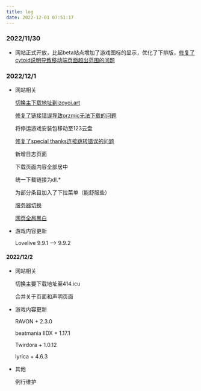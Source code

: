 ```yaml
---
title: log
date: 2022-12-01 07:51:17
---
```


### 2022/11/30

* 网站正式开放，比起beta站点增加了游戏图标的显示，优化了下排版，[修复了cytoid说明导致移动端页面超出范围的问题](https://github.com/Samuioto/izoyoi/commit/9fb6c5a4a502e982f5cb82dbdaeae80546b2367b)

### 2022/12/1

* 网站相关
  
  [切换主下载地址到izoyoi.art](https://github.com/Samuioto/izoyoi/commit/4bfbf1bff6cbe3b80a3c33105ca7878413e9be47)
  
  [修复了链接错误导致orzmic无法下载的问题](https://github.com/Samuioto/izoyoi/commit/6c4ad5aba61c66ea444ca779f4953283486b87c0)
  
  将停运游戏安装包移动至123云盘
  
  [修复了special thanks连接跳转错误的问题](https://github.com/Samuioto/izoyoi/commit/9ad2f406329e2ae0b9bcbcf5e7192820ae5b71dc)
  
  新增日志页面
  
  下载页面内容全部居中
  
  统一下载链接为dl.*
  
  为部分条目加入了下拉菜单（能舒服些）
  
  [服务器切换](https://github.com/Samuioto/izoyoi/commit/f6282f86aa2fc64f75cfaddccdbe3ab6b7cb1c2f)
  
  [网页全局黑白](https://github.com/Samuioto/izoyoi/commit/04c973af4d328c342ef3e1734892d273da441c72)

* 游戏内容更新
  
  Lovelive 9.9.1 --> 9.9.2
  
#### 2022/12/2
  
* 网站相关
    
   切换主要下载地址至414.icu
    
   合并关于页面和声明页面
   
* 游戏内容更新

   RAVON + 2.3.0
   
   beatmania IIDX + 1.17.1
   
   Twirdora + 1.0.12
   
   lyrica + 4.6.3
   
* 其他
   
   例行维护
  
  
